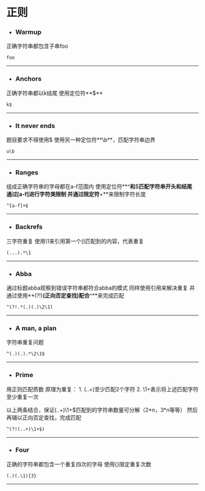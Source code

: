 # 正则
- ### Warmup
正确字符串都包含子串foo
```
foo
```

---
- ### Anchors
正确字符串都以k结尾
使用定位符**$**
```
k$
```

---
- ### It never ends
题目要求不得使用$
使用另一种定位符**\b**，匹配字符串边界
```
u\b
```

---
- ### Ranges
组成正确字符串的字母都在a-f范围内
使用定位符**^**和**$**匹配字符串开头和结尾
通过[a-f]进行字符类限制
并通过限定符**+**来限制字符长度
```
^[a-f]+$
```

---
- ### Backrefs
三字符重复
使用\1来引用第一个()匹配到的内容，代表重复
```
(...).*\1
```

---
- ### Abba
通过标题abba观察到错误字符串都符合abba的模式
同样使用引用来解决重复
并通过使用**(?!)**(正向否定查找)配合**^**来完成匹配
```
^(?!.*(.)(.)\2\1)
```

---
- ### A man, a plan
字符串重复问题
```
^(.)(.).*\2\1$
```

---
- ### Prime
用正则匹配质数
原理为重复：
    1. (..+)至少匹配2个字符
    2. \1+表示将上述匹配字符至少重复一次

以上两条结合，保证(..+)\1+$匹配到的字符串数量可分解（2\*n，3\*n等等）
然后再辅以正向否定查找，完成匹配
```
^(?!(..+)\1+$)
```

---
- ### Four
正确的字符串都包含一个重复四次的字母
使用{}限定重复次数
```
(.)(.\1){3}
```

---